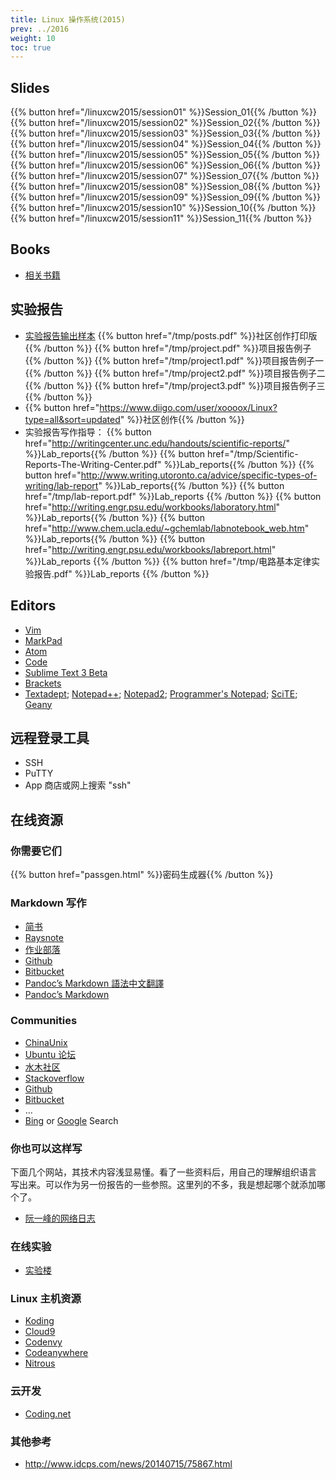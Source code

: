 ```yaml
---
title: Linux 操作系统(2015)
prev: ../2016
weight: 10
toc: true
---
```


## Slides

{{% button href="/linuxcw2015/session01" %}}Session_01{{% /button %}}
{{% button href="/linuxcw2015/session02" %}}Session_02{{% /button %}}
{{% button href="/linuxcw2015/session03" %}}Session_03{{% /button %}}
{{% button href="/linuxcw2015/session04" %}}Session_04{{% /button %}}
{{% button href="/linuxcw2015/session05" %}}Session_05{{% /button %}}
{{% button href="/linuxcw2015/session06" %}}Session_06{{% /button %}}
{{% button href="/linuxcw2015/session07" %}}Session_07{{% /button %}}
{{% button href="/linuxcw2015/session08" %}}Session_08{{% /button %}}
{{% button href="/linuxcw2015/session09" %}}Session_09{{% /button %}}
{{% button href="/linuxcw2015/session10" %}}Session_10{{% /button %}}
{{% button href="/linuxcw2015/session11" %}}Session_11{{% /button %}}

## Books

* [相关书籍](http://i.iee.io/tmp/Linux)

## 实验报告

* [实验报告输出样本](/tmp/report.pdf)
    {{% button href="/tmp/posts.pdf" %}}社区创作打印版{{% /button %}}
    {{% button href="/tmp/project.pdf" %}}项目报告例子{{% /button %}}
    {{% button href="/tmp/project1.pdf" %}}项目报告例子一{{% /button %}}
    {{% button href="/tmp/project2.pdf" %}}项目报告例子二{{% /button %}}
    {{% button href="/tmp/project3.pdf" %}}项目报告例子三{{% /button %}}
* {{% button href="https://www.diigo.com/user/xoooox/Linux?type=all&sort=updated" %}}社区创作{{% /button %}}[ <i class="fa fa-rss"></i> ](https://www.diigo.com/rss/user/Xoooox/Linux)
* 实验报告写作指导：
    {{% button href="http://writingcenter.unc.edu/handouts/scientific-reports/" %}}Lab_reports{{% /button %}}
    {{% button href="/tmp/Scientific-Reports-The-Writing-Center.pdf" %}}Lab_reports{{% /button %}}
    {{% button href="http://www.writing.utoronto.ca/advice/specific-types-of-writing/lab-report" %}}Lab_reports{{% /button %}}
    {{% button href="/tmp/lab-report.pdf" %}}Lab_reports {{% /button %}}
    {{% button href="http://writing.engr.psu.edu/workbooks/laboratory.html" %}}Lab_reports{{% /button %}}
    {{% button href="http://www.chem.ucla.edu/~gchemlab/labnotebook_web.htm" %}}Lab_reports{{% /button %}}
    {{% button href="http://writing.engr.psu.edu/workbooks/labreport.html" %}}Lab_reports {{% /button %}}
    {{% button href="/tmp/电路基本定律实验报告.pdf" %}}Lab_reports {{% /button %}}

## Editors

* [Vim](http://www.vim.org/)
* [MarkPad](http://code52.org/DownmarkerWPF/)
* [Atom](https://atom.io/)
* [Code](https://code.visualstudio.com/)
* [Sublime Text 3 Beta](https://www.sublimetext.com/3)
* [Brackets](http://brackets.io/)
* [Textadept](http://foicica.com/textadept/);
    [Notepad++](https://notepad-plus-plus.org/);
    [Notepad2](http://www.flos-freeware.ch/notepad2.html);
    [Programmer's Notepad](http://www.pnotepad.org/);
    [SciTE](http://www.scintilla.org/SciTE.html);
    [Geany](http://www.geany.org/)

## 远程登录工具

* SSH
* PuTTY
* App 商店或网上搜索 "ssh"

## 在线资源

### 你需要它们

{{% button href="passgen.html" %}}密码生成器{{% /button %}}

### Markdown 写作

* [简书](http://www.jianshu.com/)
* [Raysnote](https://raysnote.com/)
* [作业部落](https://www.zybuluo.com/)
* [Github](https://github.com/)
* [Bitbucket](https://bitbucket.org/)
* [Pandoc’s Markdown 語法中文翻譯](http://pages.tzengyuxio.me/pandoc/)
* [Pandoc’s Markdown](http://pandoc.org/README.html#pandocs-markdown)

### Communities

* [ChinaUnix](http://www.chinaunix.net/)
* [Ubuntu 论坛](http://forum.ubuntu.org.cn/)
* [水木社区](http://newsmth.net)
* [Stackoverflow](https://stackoverflow.com/)
* [Github](https://github.com/)
* [Bitbucket](https://bitbucket.org/)
* ...
* [Bing](https://www.bing.com/) or [Google](https://www.google.com/) Search

### 你也可以这样写

下面几个网站，其技术内容浅显易懂。看了一些资料后，用自己的理解组织语言
写出来。可以作为另一份报告的一些参照。这里列的不多，我是想起哪个就添加哪
个了。

* [阮一峰的网络日志](http://www.ruanyifeng.com/blog/)

### 在线实验

* [实验楼](https://www.shiyanlou.com/)

### Linux 主机资源

* [Koding](https://koding.com/)
* [Cloud9](https://c9.io/)
* [Codenvy](https://codenvy.com/)
* [Codeanywhere](https://codeanywhere.com/)
* [Nitrous](https://www.nitrous.io/)

### 云开发

* [Coding.net](https://coding.net/)

### 其他参考

* http://www.idcps.com/news/20140715/75867.html
